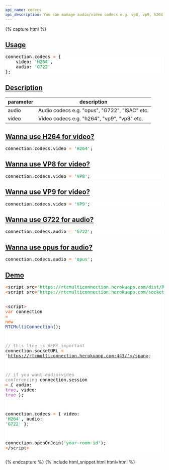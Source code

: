 ```yaml
---
api_name: codecs
api_description: You can manage audio/video codecs e.g. vp8, vp9, h264, opus, isac, G722 etc
---
```


{% capture html %}

  <section id="usage">
    <h2><a href="#usage">Usage</a></h2>
    <pre style="background:#fff;color:#000">connection.codecs <span style="color:#ff5600">=</span> {
    video: <span style="color:#00a33f">'H264'</span>,
    audio: <span style="color:#00a33f">'G722'</span>
};
</pre>
  </section>

  <section id="description">
    <h2><a href="#description">Description</a></h2>
    <div class="datagrid">
    <table>
    <thead><tr><th>parameter</th><th>description</th></tr></thead>
    <tbody>
      <tr>
        <td>audio</td>
        <td>Audio codecs e.g. "opus", "G722", "ISAC" etc.</td>
      </tr>
      <tr>
        <td>video</td>
        <td>Video codecs e.g. "h264", "vp9", "vp8" etc.</td>
      </tr>
    </tbody>
    </table>
    </div>
  </section>

  <section id="use-h264">
    <h2><a href="#use-h264">Wanna use H264 for video?</a></h2>
    <pre style="background:#fff;color:#000">connection.codecs.video <span style="color:#ff5600">=</span> <span style="color:#00a33f">'H264'</span>;
</pre>
  </section>

  <section id="use-VP8">
    <h2><a href="#use-VP8">Wanna use VP8 for video?</a></h2>
    <pre style="background:#fff;color:#000">connection.codecs.video <span style="color:#ff5600">=</span> <span style="color:#00a33f">'VP8'</span>;
</pre>
  </section>

  <section id="use-VP9">
    <h2><a href="#use-VP9">Wanna use VP9 for video?</a></h2>
    <pre style="background:#fff;color:#000">connection.codecs.video <span style="color:#ff5600">=</span> <span style="color:#00a33f">'VP9'</span>;
</pre>
  </section>

  <section id="use-G722">
    <h2><a href="#use-G722">Wanna use G722 for audio?</a></h2>
    <pre style="background:#fff;color:#000">connection.codecs.audio <span style="color:#ff5600">=</span> <span style="color:#00a33f">'G722'</span>;
</pre>
  </section>

  <section id="use-opus">
    <h2><a href="#use-opus">Wanna use opus for audio?</a></h2>
    <pre style="background:#fff;color:#000">connection.codecs.audio <span style="color:#ff5600">=</span> <span style="color:#00a33f">'opus'</span>;
</pre>
  </section>

  <section id="demo">
    <h2><a href="#demo">Demo</a></h2>
    <pre style="background:#fff;color:#000"><span style="color:#ff5600">&lt;</span>script src<span style="color:#ff5600">=</span><span style="color:#00a33f">"https://rtcmulticonnection.herokuapp.com/dist/RTCMultiConnection.min.js"</span><span style="color:#ff5600">></span><span style="color:#ff5600">&lt;</span>/script<span style="color:#ff5600">></span>
<span style="color:#ff5600">&lt;</span>script src<span style="color:#ff5600">=</span><span style="color:#00a33f">"https://rtcmulticonnection.herokuapp.com/socket.io/socket.io.js"</span><span style="color:#ff5600">></span><span style="color:#ff5600">&lt;</span>/script<span style="color:#ff5600">></span>

<span style="color:#ff5600">&lt;</span>script<span style="color:#ff5600">></span>
<span style="color:#ff5600">var</span> connection <span style="color:#ff5600">=</span> <span style="color:#ff5600">new</span> <span style="color:#21439c">RTCMultiConnection</span>();

<span style="color:#919191">// this line is VERY_important</span>
connection.socketURL <span style="color:#ff5600">=</span> <span style="color:#00a33f">'https://rtcmulticonnection.herokuapp.com:443/'</span>;

<span style="color:#919191">// if you want audio+video conferencing</span>
connection.session <span style="color:#ff5600">=</span> {
    audio: <span style="color:#a535ae">true</span>,
    video: <span style="color:#a535ae">true</span>
};

connection.codecs <span style="color:#ff5600">=</span> {
    video: <span style="color:#00a33f">'H264'</span>,
    audio: <span style="color:#00a33f">'G722'</span>
};

connection.openOrJoin(<span style="color:#00a33f">'your-room-id'</span>);
<span style="color:#ff5600">&lt;</span>/script<span style="color:#ff5600">></span>
</pre>
  </section>

{% endcapture %}
{% include html_snippet.html html=html %}
